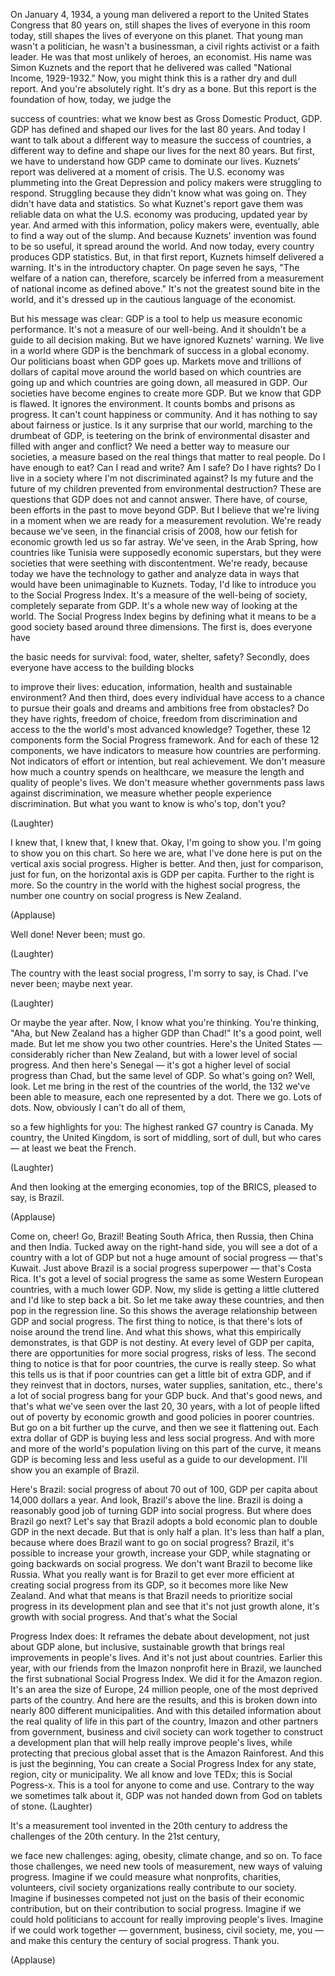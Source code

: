 
On January 4, 1934,
a young man delivered a report
to the United States Congress
that 80 years on,
still shapes the lives of
everyone in this room today,
still shapes the lives of
everyone on this planet.
That young man wasn&#39;t a politician,
he wasn&#39;t a businessman,
a civil rights activist
or a faith leader.
He was that most unlikely of heroes,
an economist.
His name was Simon Kuznets
and the report that 
he delivered was called
&quot;National Income, 1929-1932.&quot;
Now, you might think
this is a rather dry and dull report.
And you&#39;re absolutely right.
It&#39;s dry as a bone.
But this report is the foundation
of how, today, we judge the 

success of countries:
what we know best as
Gross Domestic Product,
GDP.
GDP has defined and shaped our lives
for the last 80 years.
And today I want to talk about 
a different way to measure
the success of countries,
a different way to define 
and shape our lives
for the next 80 years.
But first, we have to understand
how GDP came to
dominate our lives.
Kuznets&#39; report was delivered
at a moment of crisis.
The U.S. economy was plummeting
into the Great Depression
and policy makers were 
struggling to respond.
Struggling because they didn&#39;t
know what was going on.
They didn&#39;t have data and statistics.
So what Kuznet&#39;s report gave them
was reliable data on what 
the U.S. economy
was producing,
updated year by year.
And armed with this information,
policy makers were, eventually,
able to find a way out 
of the slump.
And because Kuznets&#39; invention
was found to be so useful,
it spread around the world.
And now today, every country
produces GDP statistics.
But, in that first report,
Kuznets himself delivered a warning.
It&#39;s in the introductory chapter.
On page seven he says,
&quot;The welfare of a nation can, therefore,
scarcely be inferred
from a measurement of 
national income
as defined above.&quot;
It&#39;s not the greatest sound 
bite in the world,
and it&#39;s dressed up in the cautious 
language of the economist.

But his message was clear:
GDP is a tool
to help us measure
economic performance.
It&#39;s not a measure
of our well-being.
And it shouldn&#39;t be a guide 
to all decision making.
But we have ignored Kuznets&#39; warning.
We live in a world where
GDP is the benchmark of success
in a global economy.
Our politicians boast when
GDP goes up.
Markets move
and trillions of dollars of capital
move around the world
based on which countries
are going up
and which countries 
are going down,
all measured in GDP.
Our societies have become
engines to create more GDP.
But we know that GDP is flawed.
It ignores the environment.
It counts bombs and prisons as progress.
It can&#39;t count happiness or community.
And it has nothing to say 
about fairness or justice.
Is it any surprise that our world,
marching to the drumbeat of GDP,
is teetering on the brink
of environmental disaster
and filled with anger and conflict?
We need a better way
to measure our societies,
a measure based on the real 
things that matter to real people.
Do I have enough to eat?
Can I read and write?
Am I safe?
Do I have rights?
Do I live in a society where
I&#39;m not discriminated against?
Is my future and the future of my children 
prevented from environmental destruction?
These are questions that GDP
does not and cannot answer.
There have, of course,
been efforts in the past
to move beyond GDP.
But I believe that we&#39;re living
in a moment when we
are ready for a measurement revolution.
We&#39;re ready because we&#39;ve seen,
in the financial crisis of 2008,
how our fetish for economic growth
led us so far astray.
We&#39;ve seen, in the Arab Spring,
how countries like Tunisia
were supposedly economic superstars,
but they were societies
that were seething with discontentment.
We&#39;re ready, because today
we have the technology
to gather and analyze data
in ways that would have been
unimaginable to Kuznets.
Today, I&#39;d like to introduce you 
to the Social Progress Index.
It&#39;s a measure of the 
well-being of society,
completely separate from GDP.
It&#39;s a whole new way
of looking at the world.
The Social Progress Index
begins by defining what it
means to be a good society
based around three dimensions.
The first is, does everyone have

the basic needs for survival:
food, water, shelter, safety?
Secondly, does everyone have
access to the building blocks 

to improve their lives:
education, information, health
and sustainable environment?
And then third, does every 
individual have access
to a chance to pursue their goals
and dreams and ambitions
free from obstacles?
Do they have rights,
freedom of choice,
freedom from discrimination
and access to the the world&#39;s
most advanced knowledge?
Together, these 12 components
form the Social Progress framework.
And for each of these 12 components,
we have indicators to measure 
how countries are performing.
Not indicators of effort or intention,
but real achievement.
We don&#39;t measure how much
a country spends on healthcare,
we measure the length and 
quality of people&#39;s lives.
We don&#39;t measure whether governments
pass laws against discrimination,
we measure whether people 
experience discrimination.
But what you want to know
is who&#39;s top, don&#39;t you?

(Laughter)

I knew that, I knew that, I knew that.
Okay, I&#39;m going to show you.
I&#39;m going to show you on this chart.
So here we are,
what I&#39;ve done here is put on the 
vertical axis social progress.
Higher is better.
And then, just for comparison,
just for fun,
on the horizontal axis
is GDP per capita.
Further to the right is more.
So the country in the world
with the highest social progress,
the number one country on social progress
is New Zealand.

(Applause)

Well done! Never been; must go.

(Laughter)

The country with the least social progress,
I&#39;m sorry to say, is Chad.
I&#39;ve never been; maybe next year.

(Laughter)

Or maybe the year after.
Now, I know what you&#39;re thinking.
You&#39;re thinking, &quot;Aha,
but New Zealand has a higher GDP
than Chad!&quot;
It&#39;s a good point, well made.
But let me show you
two other countries.
Here&#39;s the United States —
considerably richer than New Zealand,
but with a lower level of social progress.
And then here&#39;s Senegal —
it&#39;s got a higher level of 
social progress than Chad,
but the same level of GDP.
So what&#39;s going on? Well, look.
Let me bring in the rest of 
the countries of the world,
the 132 we&#39;ve been able to measure,
each one represented by a dot.
There we go. Lots of dots.
Now, obviously I can&#39;t do all of them,

so a few highlights for you:
The highest ranked G7 country is Canada.
My country, the United Kingdom,
is sort of middling, sort of dull,
but who cares —
at least we beat the French.

(Laughter)

And then looking at the 
emerging economies,
top of the BRICS, 
pleased to say, is Brazil.

(Applause)

Come on, cheer!
Go, Brazil!
Beating South Africa,
then Russia,
then China
and then India.
Tucked away on the right-hand side,
you will see a dot of a 
country with a lot of GDP
but not a huge amount 
of social progress —
that&#39;s Kuwait.
Just above Brazil
is a social progress superpower —
that&#39;s Costa Rica.
It&#39;s got a level of social progress the same 
as some Western European countries,
with a much lower GDP.
Now, my slide is getting 
a little cluttered
and I&#39;d like to step back a bit.
So let me take away these countries,
and then pop in the regression line.
So this shows the average relationship
between GDP and social progress.
The first thing to notice,
is that there&#39;s lots of noise
around the trend line.
And what this shows,
what this empirically demonstrates,
is that GDP is not destiny.
At every level of GDP per capita,
there are opportunities
for more social progress,
risks of less.
The second thing to notice
is that for poor countries,
the curve is really steep.
So what this tells us is that
if poor countries can get
a little bit of extra GDP,
and if they reinvest that
in doctors, nurses, water supplies,
sanitation, etc.,
there&#39;s a lot of social progress bang
for your GDP buck.
And that&#39;s good news, and that&#39;s what 
we&#39;ve seen over the last 20, 30 years,
with a lot of people lifted out of poverty
by economic growth and good policies
in poorer countries.
But go on a bit further up the curve,
and then we see it flattening out.
Each extra dollar of GDP
is buying less and less social progress.
And with more and more
of the world&#39;s population
living on this part of the curve,
it means GDP is becoming
less and less useful
as a guide to our development.
I&#39;ll show you an example of Brazil.

Here&#39;s Brazil:
social progress of about 70 out of 100,
GDP per capita about 
14,000 dollars a year.
And look, Brazil&#39;s above the line.
Brazil is doing a reasonably good job
of turning GDP into social progress.
But where does Brazil go next?
Let&#39;s say that Brazil
adopts a bold economic plan
to double GDP in the next decade.
But that is only half a plan.
It&#39;s less than half a plan,
because where does Brazil
want to go on social progress?
Brazil, it&#39;s possible
to increase your growth,
increase your GDP,
while stagnating or going backwards
on social progress.
We don&#39;t want Brazil
to become like Russia.
What you really want is for Brazil
to get ever more efficient at creating 
social progress from its GDP,
so it becomes more like New Zealand.
And what that means is that
Brazil needs to prioritize social progress
in its development plan
and see that it&#39;s not just growth alone,
it&#39;s growth with social progress.
And that&#39;s what the Social 

Progress Index does:
It reframes the debate about development,
not just about GDP alone,
but inclusive, sustainable growth
that brings real improvements 
in people&#39;s lives.
And it&#39;s not just about countries.
Earlier this year,
with our friends from the Imazon 
nonprofit here in Brazil,
we launched the first subnational 
Social Progress Index.
We did it for the Amazon region.
It&#39;s an area the size of 
Europe, 24 million people,
one of the most deprived 
parts of the country.
And here are the results,
and this is broken down
into nearly 800 different municipalities.
And with this detailed information
about the real quality of life
in this part of the country,
Imazon and other partners
from government, 
business and civil society
can work together to construct
a development plan
that will help really improve
people&#39;s lives,
while protecting that 
precious global asset
that is the Amazon Rainforest.
And this is just the beginning,
You can create a Social Progress Index
for any state, region, 
city or municipality.
We all know and love TEDx;
this is Social Pogress-x.
This is a tool for anyone to come and use.
Contrary to the way we 
sometimes talk about it,
GDP was not handed down from 
God on tablets of stone. 
(Laughter)

It&#39;s a measurement tool
invented in the 20th century
to address the challenges
of the 20th century.
In the 21st century,

we face new challenges:
aging, obesity, climate change, and so on.
To face those challenges,
we need new tools of measurement,
new ways of valuing progress.
Imagine if we could measure
what nonprofits, charities,
volunteers, civil society organizations
really contribute to our society.
Imagine if businesses competed
not just on the basis of
their economic contribution,
but on their contribution 
to social progress.
Imagine if we could hold 
politicians to account
for really improving people&#39;s lives.
Imagine if we could work together —
government, business, 
civil society, me, you —
and make this century the 
century of social progress.
Thank you.

(Applause)

